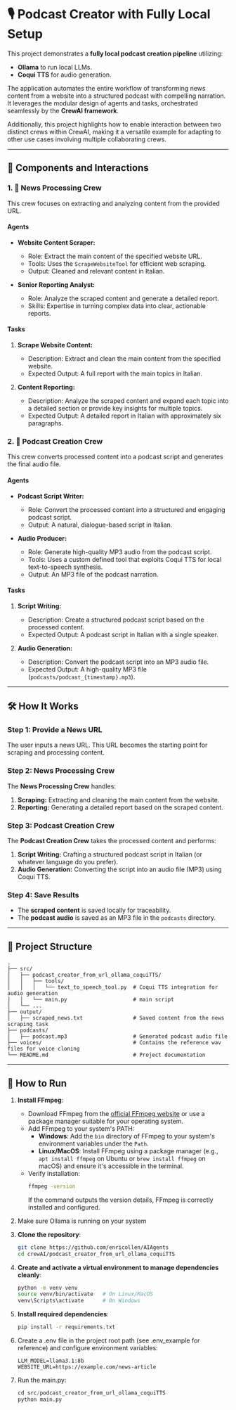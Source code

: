 # 🎙️ Podcast Creator with Fully Local Setup

This project demonstrates a **fully local podcast creation pipeline** utilizing:
- **Ollama** to run local LLMs.
- **Coqui TTS** for audio generation.

The application automates the entire workflow of transforming news content from a website into a structured podcast with compelling narration. It leverages the modular design of agents and tasks, orchestrated seamlessly by the **CrewAI framework**.

Additionally, this project highlights how to enable interaction between two distinct crews within CrewAI, making it a versatile example for adapting to other use cases involving multiple collaborating crews.

---

## 🧩 Components and Interactions

### 1. 👥 News Processing Crew
This crew focuses on extracting and analyzing content from the provided URL.

#### **Agents**
- **Website Content Scraper:** 
  - Role: Extract the main content of the specified website URL.
  - Tools: Uses the `ScrapeWebsiteTool` for efficient web scraping.
  - Output: Cleaned and relevant content in Italian.

- **Senior Reporting Analyst:** 
  - Role: Analyze the scraped content and generate a detailed report.
  - Skills: Expertise in turning complex data into clear, actionable reports.

#### **Tasks**
1. **Scrape Website Content:**
   - Description: Extract and clean the main content from the specified website.
   - Expected Output: A full report with the main topics in Italian.

2. **Content Reporting:**
   - Description: Analyze the scraped content and expand each topic into a detailed section or provide key insights for multiple topics.
   - Expected Output: A detailed report in Italian with approximately six paragraphs.


### 2. 👥 Podcast Creation Crew
This crew converts processed content into a podcast script and generates the final audio file.

#### **Agents**
- **Podcast Script Writer:** 
  - Role: Convert the processed content into a structured and engaging podcast script.
  - Output: A natural, dialogue-based script in Italian.

- **Audio Producer:** 
  - Role: Generate high-quality MP3 audio from the podcast script.
  - Tools: Uses a custom defined tool that exploits Coqui TTS for local text-to-speech synthesis.
  - Output: An MP3 file of the podcast narration.

#### **Tasks**
1. **Script Writing:**
   - Description: Create a structured podcast script based on the processed content.
   - Expected Output: A podcast script in Italian with a single speaker.

2. **Audio Generation:**
   - Description: Convert the podcast script into an MP3 audio file.
   - Expected Output: A high-quality MP3 file (`podcasts/podcast_{timestamp}.mp3`).

---
## 🛠️ How It Works

### Step 1: Provide a News URL
The user inputs a news URL. This URL becomes the starting point for scraping and processing content.

### Step 2: News Processing Crew
The **News Processing Crew** handles:
1. **Scraping:** Extracting and cleaning the main content from the website.
2. **Reporting:** Generating a detailed report based on the scraped content.

### Step 3: Podcast Creation Crew
The **Podcast Creation Crew** takes the processed content and performs:
1. **Script Writing:** Crafting a structured podcast script in Italian (or whatever language do you prefer).
2. **Audio Generation:** Converting the script into an audio file (MP3) using Coqui TTS.

### Step 4: Save Results
- The **scraped content** is saved locally for traceability.
- The **podcast audio** is saved as an MP3 file in the `podcasts` directory.

---

## 📁 Project Structure

```plaintext
.
├── src/
│   ├── podcast_creator_from_url_ollama_coquiTTS/
│   │   ├── tools/
│   │   │   └── text_to_speech_tool.py  # Coqui TTS integration for audio generation
│   │   └── main.py                     # main script
│   └── ...
├── output/
│   ├── scraped_news.txt                # Saved content from the news scraping task
├── podcasts/
│   ├── podcast.mp3                     # Generated podcast audio file
├── voices/                             # Contains the reference wav files for voice cloning
└── README.md                           # Project documentation
```
---
## 🚀 How to Run

1. **Install FFmpeg**:

   - Download FFmpeg from the [official FFmpeg website](https://ffmpeg.org/download.html) or use a package manager suitable for your operating system.
   - Add FFmpeg to your system's PATH:
     - **Windows**: Add the `bin` directory of FFmpeg to your system's environment variables under the `Path`.
     - **Linux/MacOS**: Install FFmpeg using a package manager (e.g., `apt install ffmpeg` on Ubuntu or `brew install ffmpeg` on macOS) and ensure it's accessible in the terminal.
   - Verify installation:
     ```bash
     ffmpeg -version
     ```
     If the command outputs the version details, FFmpeg is correctly installed and configured.

2. Make sure Ollama is running on your system
3. **Clone the repository**:
   ```bash
   git clone https://github.com/enricollen/AIAgents
   cd crewAI/podcast_creator_from_url_ollama_coquiTTS
   ```
4. **Create and activate a virtual environment to manage dependencies cleanly**:
   ```bash
   python -m venv venv
   source venv/bin/activate   # On Linux/MacOS
   venv\Scripts\activate      # On Windows
   ```
5. **Install required dependencies**:
   ```bash
   pip install -r requirements.txt
   ```
6. Create a .env file in the project root path (see .env_example for reference) and configure environment variables:
   ```plaintext
   LLM_MODEL=llama3.1:8b
   WEBSITE_URL=https://example.com/news-article
   ```
7. Run the main.py:
   ```python
   cd src/podcast_creator_from_url_ollama_coquiTTS
   python main.py
   ```

